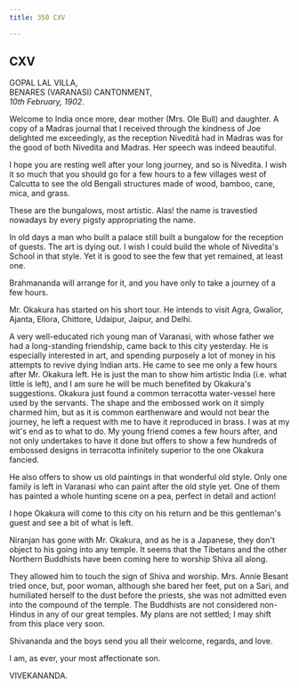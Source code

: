 ```yaml
---
title: 350 CXV

---
```

  

  


## CXV

GOPAL LAL VILLA,  
BENARES (VARANASI) CANTONMENT,  
*10th February, 1902*.

  
Welcome to India once more, dear mother (Mrs. Ole Bull) and daughter. A
copy of a Madras journal that I received through the kindness of Joe
delighted me exceedingly, as the reception Niveditā had in Madras was
for the good of both Nivedita and Madras. Her speech was indeed
beautiful.

I hope you are resting well after your long journey, and so is Nivedita.
I wish it so much that you should go for a few hours to a few villages
west of Calcutta to see the old Bengali structures made of wood, bamboo,
cane, mica, and grass.

These are the bungalows, most artistic. Alas! the name is travestied
nowadays by every pigsty appropriating the name.

In old days a man who built a palace still built a bungalow for the
reception of guests. The art is dying out. I wish I could build the
whole of Nivedita's School in that style. Yet it is good to see the few
that yet remained, at least one.

Brahmananda will arrange for it, and you have only to take a journey of
a few hours.

Mr. Okakura has started on his short tour. He intends to visit Agra,
Gwalior, Ajanta, Ellora, Chittore, Udaipur, Jaipur, and Delhi.

A very well-educated rich young man of Varanasi, with whose father we
had a long-standing friendship, came back to this city yesterday. He is
especially interested in art, and spending purposely a lot of money in
his attempts to revive dying Indian arts. He came to see me only a few
hours after Mr. Okakura left. He is just the man to show him artistic
India (i.e. what little is left), and I am sure he will be much
benefited by Okakura's suggestions. Okakura just found a common
terracotta water-vessel here used by the servants. The shape and the
embossed work on it simply charmed him, but as it is common earthenware
and would not bear the journey, he left a request with me to have it
reproduced in brass. I was at my wit's end as to what to do. My young
friend comes a few hours after, and not only undertakes to have it done
but offers to show a few hundreds of embossed designs in terracotta
infinitely superior to the one Okakura fancied.

He also offers to show us old paintings in that wonderful old style.
Only one family is left in Varanasi who can paint after the old style
yet. One of them has painted a whole hunting scene on a pea, perfect in
detail and action!

I hope Okakura will come to this city on his return and be this
gentleman's guest and see a bit of what is left.

Niranjan has gone with Mr. Okakura, and as he is a Japanese, they don't
object to his going into any temple. It seems that the Tibetans and the
other Northern Buddhists have been coming here to worship Shiva all
along.

They allowed him to touch the sign of Shiva and worship. Mrs. Annie
Besant tried once, but, poor woman, although she bared her feet, put on
a Sari, and humiliated herself to the dust before the priests, she was
not admitted even into the compound of the temple. The Buddhists are not
considered non-Hindus in any of our great temples. My plans are not
settled; I may shift from this place very soon.

Shivananda and the boys send you all their welcome, regards, and love.

I am, as ever, your most affectionate son.

VIVEKANANDA.